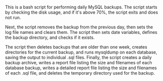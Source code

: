 This is a bash script for performing daily MySQL backups. The script starts by checking the disk usage, and if it's above 70%, the script exits and does not run.

Next, the script removes the backup from the previous day, then sets the log file names and clears them. The script then sets date variables, defines the backup directory, and checks if it exists.

The script then deletes backups that are older than one week, creates directories for the current backup, and runs mysqldump on each database, saving the output to individual .sql files. Finally, the script creates a daily backup archive, writes a report file listing the size and filenames of each database backup, writes a detailed report file listing the size and filenames of each .sql file, and deletes the temporary directory used for the backup.
